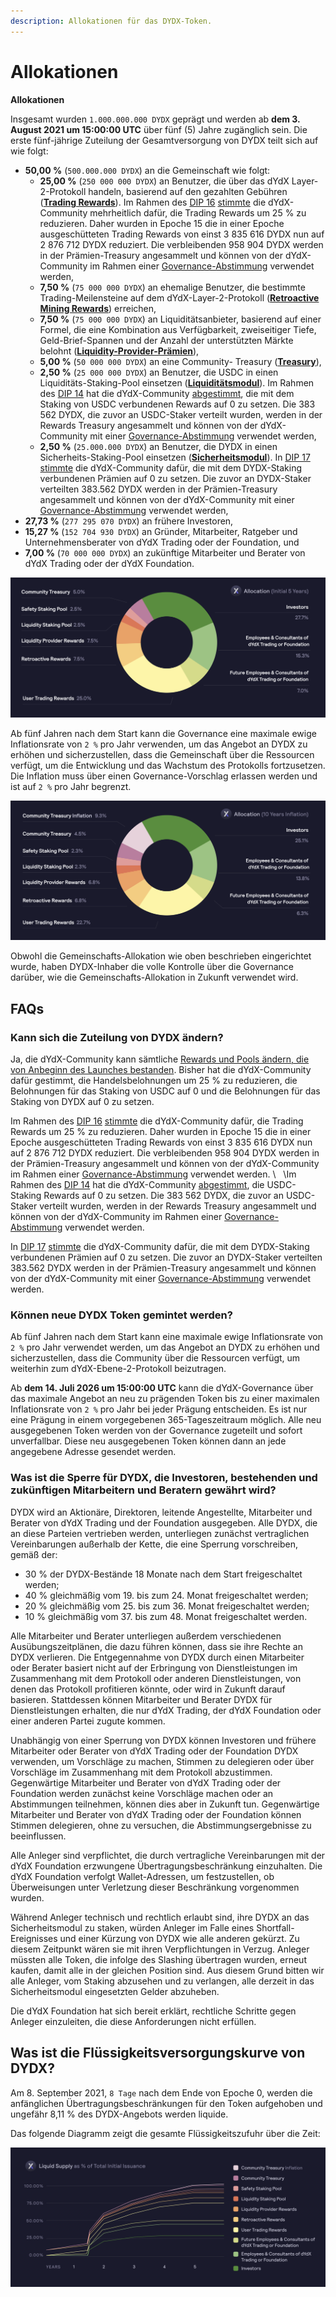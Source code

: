 ```yaml
---
description: Allokationen für das DYDX-Token.
---
```


# Allokationen

**Allokationen**

Insgesamt wurden `1.000.000.000 DYDX` geprägt und werden ab **dem 3. August 2021 um 15:00:00 UTC** über fünf (5) Jahre zugänglich sein. Die erste fünf-jährige Zuteilung der Gesamtversorgung von DYDX teilt sich auf wie folgt:

* **50,00 %** (`500.000.000 DYDX`) an die Gemeinschaft wie folgt:
  * **25,00 %** (`250 000 000 DYDX`) an Benutzer, die über das dYdX Layer-2-Protokoll handeln, basierend auf den gezahlten Gebühren ([**Trading Rewards**](../rewards/trading-rewards.md)). Im Rahmen des [DIP 16](https://github.com/dydxfoundation/dip/blob/master/content/dips/DIP-16.md) [stimmte](https://dydx.community/dashboard/proposal/8) die dYdX-Community mehrheitlich dafür, die Trading Rewards um 25 % zu reduzieren. Daher wurden in Epoche 15 die in einer Epoche ausgeschütteten Trading Rewards von einst 3 835 616 DYDX nun auf 2 876 712 DYDX reduziert. Die verbleibenden 958 904 DYDX werden in der Prämien-Treasury angesammelt und können von der dYdX-Community im Rahmen einer [Governance-Abstimmung](https://docs.dydx.community/dydx-governance/voting-and-governance/governance-parameters) verwendet werden,
  * **7,50 %** (`75 000 000 DYDX`) an ehemalige Benutzer, die bestimmte Trading-Meilensteine auf dem dYdX-Layer-2-Protokoll ([**Retroactive Mining Rewards**](../rewards/retroactive-mining-rewards.md)) erreichen,
  * **7,50 %** (`75 000 000 DYDX`) an Liquiditätsanbieter, basierend auf einer Formel, die eine Kombination aus Verfügbarkeit, zweiseitiger Tiefe, Geld-Brief-Spannen und der Anzahl der unterstützten Märkte belohnt ([**Liquidity-Provider-Prämien**](../rewards/liquidity-provider-rewards.md)),
  * **5,00 %** (`50 000 000 DYDX`) an eine Community- Treasury ([**Treasury**](community-treasury.md)),
  * **2,50 %** (`25 000 000 DYDX`) an Benutzer, die USDC in einen Liquiditäts-Staking-Pool einsetzen ([**Liquiditätsmodul**](../staking-pools/liquidity-staking-pool.md)). Im Rahmen des [DIP 14](https://github.com/dydxfoundation/dip/blob/master/content/dips/DIP-14.md) hat die dYdX-Community [abgestimmt](https://dydx.community/dashboard/proposal/7), die mit dem Staking von USDC verbundenen Rewards auf 0 zu setzen. Die 383 562 DYDX, die zuvor an USDC-Staker verteilt wurden, werden in der Rewards Treasury angesammelt und können von der dYdX-Community mit einer [Governance-Abstimmung](https://docs.dydx.community/dydx-governance/voting-and-governance/governance-parameters) verwendet werden,
  * **2,50 %** (`25.000.000 DYDX`) an Benutzer, die DYDX in einen Sicherheits-Staking-Pool einsetzen ([**Sicherheitsmodul**](../staking-pools/safety-staking-pool.md)). In [DIP 17](https://github.com/dydxfoundation/dip/blob/master/content/dips/DIP-17.md) [stimmte](https://dydx.community/dashboard/proposal/9) die dYdX-Community dafür, die mit dem DYDX-Staking verbundenen Prämien auf 0 zu setzen. Die zuvor an DYDX-Staker verteilten 383.562 DYDX werden in der Prämien-Treasury angesammelt und können von der dYdX-Community mit einer [Governance-Abstimmung](https://docs.dydx.community/dydx-governance/voting-and-governance/governance-parameters) verwendet werden,
* **27,73 %** (`277 295 070 DYDX`) an frühere Investoren,
* **15,27 %** (`152 704 930 DYDX`) an Gründer, Mitarbeiter, Ratgeber und Unternehmensberater von dYdX Trading oder der Foundation, und
* **7,00 %** (`70 000 000 DYDX`) an zukünftige Mitarbeiter und Berater von dYdX Trading oder der dYdX Foundation.

![](../.gitbook/assets/1-dydx-allocations-initial-5-years.png)

Ab fünf Jahren nach dem Start kann die Governance eine maximale ewige Inflationsrate von `2 %` pro Jahr verwenden, um das Angebot an DYDX zu erhöhen und sicherzustellen, dass die Gemeinschaft über die Ressourcen verfügt, um die Entwicklung und das Wachstum des Protokolls fortzusetzen. Die Inflation muss über einen Governance-Vorschlag erlassen werden und ist auf `2 %` pro Jahr begrenzt.

![](../.gitbook/assets/1-allocation-10-years-inflation.png)

Obwohl die Gemeinschafts-Allokation wie oben beschrieben eingerichtet wurde, haben DYDX-Inhaber die volle Kontrolle über die Governance darüber, wie die Gemeinschafts-Allokation in Zukunft verwendet wird.

## **FAQs**

### Kann sich die Zuteilung von DYDX ändern?

Ja, die dYdX-Community kann sämtliche [Rewards und Pools ändern, die von Anbeginn des Launches bestanden](../voting-and-governance/governance-parameters.md). Bisher hat die dYdX-Community dafür gestimmt, die Handelsbelohnungen um 25 % zu reduzieren, die Belohnungen für das Staking von USDC auf 0 und die Belohnungen für das Staking von DYDX auf 0 zu setzen.

Im Rahmen des [DIP 16](https://github.com/dydxfoundation/dip/blob/master/content/dips/DIP-16.md) [stimmte](https://dydx.community/dashboard/proposal/8) die dYdX-Community dafür, die Trading Rewards um 25 % zu reduzieren. Daher wurden in Epoche 15 die in einer Epoche ausgeschütteten Trading Rewards von einst 3 835 616 DYDX nun auf 2 876 712 DYDX reduziert. Die verbleibenden 958 904 DYDX werden in der Prämien-Treasury angesammelt und können von der dYdX-Community im Rahmen einer [Governance-Abstimmung](https://docs.dydx.community/dydx-governance/voting-and-governance/governance-parameters) verwendet werden.
\  
\Im Rahmen des [DIP 14](https://github.com/dydxfoundation/dip/blob/master/content/dips/DIP-14.md) hat die dYdX-Community [abgestimmt](https://dydx.community/dashboard/proposal/7), die USDC-Staking Rewards auf 0 zu setzen. Die 383 562 DYDX, die zuvor an USDC-Staker verteilt wurden, werden in der Rewards Treasury angesammelt und können von der dYdX-Community im Rahmen einer [Governance-Abstimmung](https://docs.dydx.community/dydx-governance/voting-and-governance/governance-parameters) verwendet werden.

In [DIP 17](https://github.com/dydxfoundation/dip/blob/master/content/dips/DIP-17.md) [stimmte](https://dydx.community/dashboard/proposal/9) die dYdX-Community dafür, die mit dem DYDX-Staking verbundenen Prämien auf 0 zu setzen. Die zuvor an DYDX-Staker verteilten 383.562 DYDX werden in der Prämien-Treasury angesammelt und können von der dYdX-Community mit einer [Governance-Abstimmung](https://docs.dydx.community/dydx-governance/voting-and-governance/governance-parameters) verwendet werden.

### **Können neue DYDX Token gemintet werden?**

Ab fünf Jahren nach dem Start kann eine maximale ewige Inflationsrate von `2 %` pro Jahr verwendet werden, um das Angebot an DYDX zu erhöhen und sicherzustellen, dass die Community über die Ressourcen verfügt, um weiterhin zum dYdX-Ebene-2-Protokoll beizutragen.

Ab **dem 14. Juli 2026 um 15:00:00 UTC** kann die dYdX-Governance über das maximale Angebot an neu zu prägenden Token bis zu einer maximalen Inflationsrate von `2 %` pro Jahr bei jeder Prägung entscheiden. Es ist nur eine Prägung in einem vorgegebenen 365-Tageszeitraum möglich. Alle neu ausgegebenen Token werden von der Governance zugeteilt und sofort unverfallbar. Diese neu ausgegebenen Token können dann an jede angegebene Adresse gesendet werden.

### **Was ist die Sperre für DYDX, die Investoren, bestehenden und zukünftigen Mitarbeitern und Beratern gewährt wird?**

DYDX wird an Aktionäre, Direktoren, leitende Angestellte, Mitarbeiter und Berater von dYdX Trading und der Foundation ausgegeben. Alle DYDX, die an diese Parteien vertrieben werden, unterliegen zunächst vertraglichen Vereinbarungen außerhalb der Kette, die eine Sperrung vorschreiben, gemäß der:

* 30 % der DYDX-Bestände 18 Monate nach dem Start freigeschaltet werden;
* 40 % gleichmäßig vom 19. bis zum 24. Monat freigeschaltet werden;
* 20 % gleichmäßig vom 25. bis zum 36. Monat freigeschaltet werden;
* 10 % gleichmäßig vom 37. bis zum 48. Monat freigeschaltet werden.

Alle Mitarbeiter und Berater unterliegen außerdem verschiedenen Ausübungszeitplänen, die dazu führen können, dass sie ihre Rechte an DYDX verlieren. Die Entgegennahme von DYDX durch einen Mitarbeiter oder Berater basiert nicht auf der Erbringung von Dienstleistungen im Zusammenhang mit dem Protokoll oder anderen Dienstleistungen, von denen das Protokoll profitieren könnte, oder wird in Zukunft darauf basieren. Stattdessen können Mitarbeiter und Berater DYDX für Dienstleistungen erhalten, die nur dYdX Trading, der dYdX Foundation oder einer anderen Partei zugute kommen.

Unabhängig von einer Sperrung von DYDX können Investoren und frühere Mitarbeiter oder Berater von dYdX Trading oder der Foundation DYDX verwenden, um Vorschläge zu machen, Stimmen zu delegieren oder über Vorschläge im Zusammenhang mit dem Protokoll abzustimmen. Gegenwärtige Mitarbeiter und Berater von dYdX Trading oder der Foundation werden zunächst keine Vorschläge machen oder an Abstimmungen teilnehmen, können dies aber in Zukunft tun. Gegenwärtige Mitarbeiter und Berater von dYdX Trading oder der Foundation können Stimmen delegieren, ohne zu versuchen, die Abstimmungsergebnisse zu beeinflussen.

Alle Anleger sind verpflichtet, die durch vertragliche Vereinbarungen mit der dYdX Foundation erzwungene Übertragungsbeschränkung einzuhalten. Die dYdX Foundation verfolgt Wallet-Adressen, um festzustellen, ob Überweisungen unter Verletzung dieser Beschränkung vorgenommen wurden.

Während Anleger technisch und rechtlich erlaubt sind, ihre DYDX an das Sicherheitsmodul zu staken, würden Anleger im Falle eines Shortfall-Ereignisses und einer Kürzung von DYDX wie alle anderen gekürzt. Zu diesem Zeitpunkt wären sie mit ihren Verpflichtungen in Verzug. Anleger müssten alle Token, die infolge des Slashing übertragen wurden, erneut kaufen, damit alle in der gleichen Position sind. Aus diesem Grund bitten wir alle Anleger, vom Staking abzusehen und zu verlangen, alle derzeit in das Sicherheitsmodul eingesetzten Gelder abzuheben.

Die dYdX Foundation hat sich bereit erklärt, rechtliche Schritte gegen Anleger einzuleiten, die diese Anforderungen nicht erfüllen.

## Was ist die Flüssigkeitsversorgungskurve von DYDX?

Am 8. September 2021, `8 Tage` nach dem Ende von Epoche 0, werden die anfänglichen Übertragungsbeschränkungen für den Token aufgehoben und ungefähr 8,11 % des DYDX-Angebots werden liquide.

Das folgende Diagramm zeigt die gesamte Flüssigkeitszufuhr über die Zeit:

![](../.gitbook/assets/1-liquid-supply-schedule.png)
